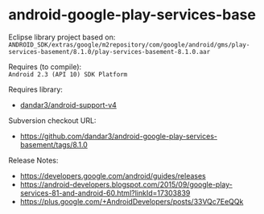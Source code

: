 android-google-play-services-base
=================================

Eclipse library project based on:<br/>
`ANDROID_SDK/extras/google/m2repository/com/google/android/gms/play-services-basement/8.1.0/play-services-basement-8.1.0.aar`

Requires (to compile):<br/>
`Android 2.3 (API 10) SDK Platform`

Requires library:<br/>
* [dandar3/android-support-v4](https://github.com/dandar3/android-support-v4)

Subversion checkout URL:<br/>
* https://github.com/dandar3/android-google-play-services-basement/tags/8.1.0

Release Notes:<br/>
* https://developers.google.com/android/guides/releases
* https://android-developers.blogspot.com/2015/09/google-play-services-81-and-android-60.html?linkId=17303839
* https://plus.google.com/+AndroidDevelopers/posts/33VQc7EeQQk